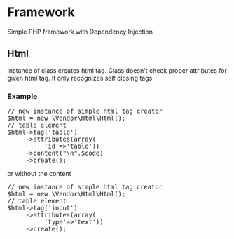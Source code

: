 <h1>Framework</h1>
<p>Simple PHP framework with Dependency Injection</p>
<h2>Html</h2>
<p>Instance of class creates html tag. Class doesn't check proper attributes for given html tag. It only recognizes self closing tags.</p>
<h3>Example</h3>
<p>
<pre>
// new instance of simple html tag creator
$html = new \Vendor\Html\Html();
// table element
$html->tag('table')
     ->attributes(array(
          'id'=>'table'))
     ->content("\n".$code)
     ->create();
</pre>
or without the content<br/>
<pre>
// new instance of simple html tag creator
$html = new \Vendor\Html\Html();
// table element
$html->tag('input')
     ->attributes(array(
          'type'=>'text'))
     ->create();
</pre>
</p>
